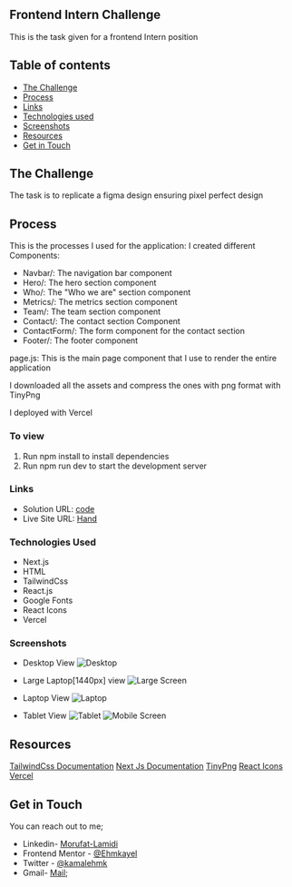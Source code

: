 
## Frontend Intern Challenge

This is the task given for a frontend Intern position

## Table of contents

- [The Challenge](#the-challenge)
- [Process](#process)
- [Links](#links)
- [Technologies used](#technologies-used)
- [Screenshots](#screenshot)
- [Resources](#resources)
- [Get in Touch](#get-in-touch)


## The Challenge

The task is to replicate a figma design ensuring pixel perfect design

## Process

This is the processes I used for the application:
I created different Components:

- Navbar/: The navigation bar component
- Hero/: The hero section component
- Who/: The "Who we are" section component
- Metrics/: The metrics section component
- Team/: The team section component
- Contact/: The contact section Component
- ContactForm/: The form component for the contact section
- Footer/: The footer component

page.js: This is the main page component that I use to render the entire application

I downloaded all the assets and compress the ones with png format with TinyPng

I deployed with Vercel


### To view 

1. Run npm install to install dependencies
2. Run npm run dev to start the development server


### Links

- Solution URL: [code](https://github.com/Ehmkayel/project-hand)
- Live Site URL: [Hand](https://project-hand.vercel.app/)

### Technologies Used

- Next.js
- HTML
- TailwindCss
- React.js
- Google Fonts
- React Icons
- Vercel

### Screenshots

- Desktop View
![Desktop](./src/Screenshot/desktop.png)

- Large Laptop[1440px] view
![Large Screen](./src/Screenshot/largeLaptop.png)

- Laptop View
![Laptop](./src/Screenshot/largeLaptop.png)

- Tablet View
![Tablet](./src/Screenshot/tablet.png)
![Mobile Screen]()


## Resources

[TailwindCss Documentation](https://tailwindcss.com/docs/installation)
[Next Js Documentation](https://nextjs.org/docs)
[TinyPng](https://tinypng.com/)
[React Icons](https://www.npmjs.com/package/react-icons)
[Vercel](https://vercel.com/)



## Get in Touch

You can reach out to me;
 - Linkedin- [Morufat-Lamidi](https://linkedin.com/in/morufat-lamidi)
 - Frontend Mentor - [@Ehmkayel](https://www.frontendmentor.io/profile/Ehmkayel)
 - Twitter - [@kamalehmk](https://www.twitter.com/kamalehmk)
 - Gmail- [Mail](mailto:lamidimorufat0@gmail.com);







